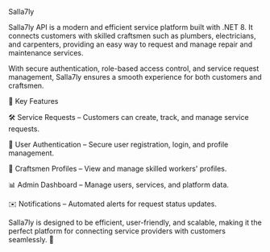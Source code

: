 Salla7ly

Salla7ly API is a modern and efficient service platform built with .NET 8. It connects customers with skilled craftsmen such as plumbers, electricians, and carpenters, providing an easy way to request and manage repair and maintenance services.

With secure authentication, role-based access control, and service request management, Salla7ly ensures a smooth experience for both customers and craftsmen.

🚀 Key Features

🛠️ Service Requests – Customers can create, track, and manage service requests.

🔐 User Authentication – Secure user registration, login, and profile management.

👷 Craftsmen Profiles – View and manage skilled workers' profiles.

📊 Admin Dashboard – Manage users, services, and platform data.

✉️ Notifications – Automated alerts for request status updates.

Salla7ly is designed to be efficient, user-friendly, and scalable, making it the perfect platform for connecting service providers with customers seamlessly. 🚀

